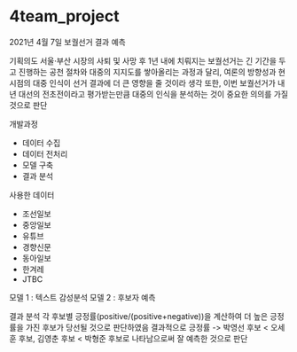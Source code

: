 # 4team_project
2021년 4월 7일 보궐선거 결과 예측

기획의도
서울·부산 시장의 사퇴 및 사망 후 1년 내에 치뤄지는 보궐선거는 긴 기간을 두고 진행하는 공천 절차와 대중의 지지도를 쌓아올리는 과정과 달리,
여론의 방향성과 현 시점의 대중 인식이 선거 결과에 더 큰 영향을 줄 것이라 생각
또한, 이번 보궐선거가 내년 대선의 전초전이라고 평가받는만큼 대중의 인식을 분석하는 것이 중요한 의의를 가질 것으로 판단


개발과정
- 데이터 수집
- 데이터 전처리
- 모델 구축
- 결과 분석

사용한 데이터
- 조선일보
- 중앙일보
- 유튜브
- 경향신문
- 동아일보
- 한겨레
- JTBC

모델 1 : 텍스트 감성분석
모델 2 : 후보자 예측

결과 분석
각 후보별 긍정률(positive/(positive+negative))을 계산하여 더 높은 긍정률을 가진 후보가 당선될 것으로 판단하였음
결과적으로 긍정률 -> 박영선 후보 < 오세훈 후보, 김영춘 후보 < 박형준 후보로 나타남으로써 잘 예측한 것으로 판단
